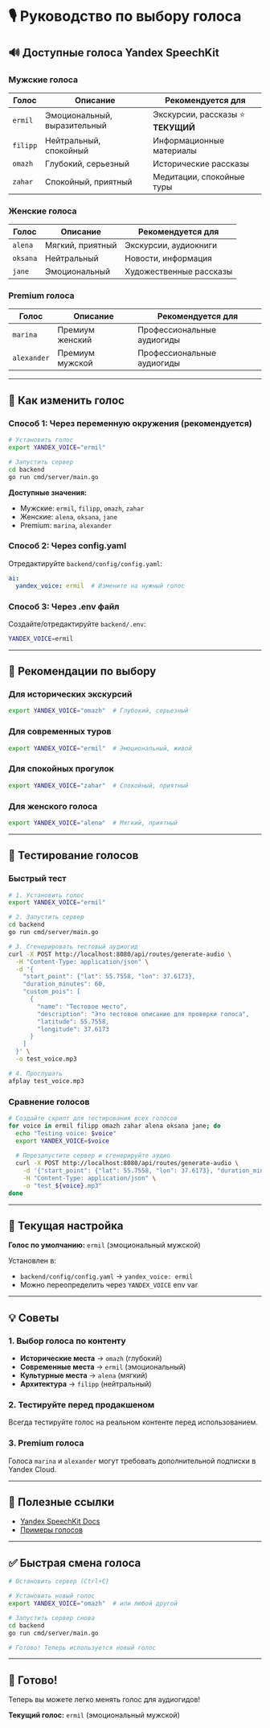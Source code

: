 # 🎙️ Руководство по выбору голоса

## 🔊 Доступные голоса Yandex SpeechKit

### Мужские голоса

| Голос | Описание | Рекомендуется для |
|-------|----------|-------------------|
| `ermil` | Эмоциональный, выразительный | Экскурсии, рассказы ⭐ **ТЕКУЩИЙ** |
| `filipp` | Нейтральный, спокойный | Информационные материалы |
| `omazh` | Глубокий, серьезный | Исторические рассказы |
| `zahar` | Спокойный, приятный | Медитации, спокойные туры |

### Женские голоса

| Голос | Описание | Рекомендуется для |
|-------|----------|-------------------|
| `alena` | Мягкий, приятный | Экскурсии, аудиокниги |
| `oksana` | Нейтральный | Новости, информация |
| `jane` | Эмоциональный | Художественные рассказы |

### Premium голоса

| Голос | Описание | Рекомендуется для |
|-------|----------|-------------------|
| `marina` | Премиум женский | Профессиональные аудиогиды |
| `alexander` | Премиум мужской | Профессиональные аудиогиды |

---

## 🔧 Как изменить голос

### Способ 1: Через переменную окружения (рекомендуется)

```bash
# Установить голос
export YANDEX_VOICE="ermil"

# Запустить сервер
cd backend
go run cmd/server/main.go
```

**Доступные значения:**
- Мужские: `ermil`, `filipp`, `omazh`, `zahar`
- Женские: `alena`, `oksana`, `jane`
- Premium: `marina`, `alexander`

### Способ 2: Через config.yaml

Отредактируйте `backend/config/config.yaml`:

```yaml
ai:
  yandex_voice: ermil  # Измените на нужный голос
```

### Способ 3: Через .env файл

Создайте/отредактируйте `backend/.env`:

```bash
YANDEX_VOICE=ermil
```

---

## 🎯 Рекомендации по выбору

### Для исторических экскурсий
```bash
export YANDEX_VOICE="omazh"  # Глубокий, серьезный
```

### Для современных туров
```bash
export YANDEX_VOICE="ermil"  # Эмоциональный, живой
```

### Для спокойных прогулок
```bash
export YANDEX_VOICE="zahar"  # Спокойный, приятный
```

### Для женского голоса
```bash
export YANDEX_VOICE="alena"  # Мягкий, приятный
```

---

## 🧪 Тестирование голосов

### Быстрый тест

```bash
# 1. Установить голос
export YANDEX_VOICE="ermil"

# 2. Запустить сервер
cd backend
go run cmd/server/main.go

# 3. Сгенерировать тестовый аудиогид
curl -X POST http://localhost:8080/api/routes/generate-audio \
  -H "Content-Type: application/json" \
  -d '{
    "start_point": {"lat": 55.7558, "lon": 37.6173},
    "duration_minutes": 60,
    "custom_pois": [
      {
        "name": "Тестовое место",
        "description": "Это тестовое описание для проверки голоса",
        "latitude": 55.7558,
        "longitude": 37.6173
      }
    ]
  }' \
  -o test_voice.mp3

# 4. Прослушать
afplay test_voice.mp3
```

### Сравнение голосов

```bash
# Создайте скрипт для тестирования всех голосов
for voice in ermil filipp omazh zahar alena oksana jane; do
  echo "Testing voice: $voice"
  export YANDEX_VOICE=$voice
  
  # Перезапустите сервер и сгенерируйте аудио
  curl -X POST http://localhost:8080/api/routes/generate-audio \
    -d '{"start_point": {"lat": 55.7558, "lon": 37.6173}, "duration_minutes": 60, "max_waypoints": 1}' \
    -H "Content-Type: application/json" \
    -o "test_${voice}.mp3"
done
```

---

## 📝 Текущая настройка

**Голос по умолчанию:** `ermil` (эмоциональный мужской)

Установлен в:
- `backend/config/config.yaml` → `yandex_voice: ermil`
- Можно переопределить через `YANDEX_VOICE` env var

---

## 💡 Советы

### 1. Выбор голоса по контенту

- **Исторические места** → `omazh` (глубокий)
- **Современные места** → `ermil` (эмоциональный)
- **Культурные места** → `alena` (мягкий)
- **Архитектура** → `filipp` (нейтральный)

### 2. Тестируйте перед продакшеном

Всегда тестируйте голос на реальном контенте перед использованием.

### 3. Premium голоса

Голоса `marina` и `alexander` могут требовать дополнительной подписки в Yandex Cloud.

---

## 🔗 Полезные ссылки

- [Yandex SpeechKit Docs](https://cloud.yandex.ru/docs/speechkit/tts/voices)
- [Примеры голосов](https://cloud.yandex.ru/docs/speechkit/tts/voices#premium)

---

## ✅ Быстрая смена голоса

```bash
# Остановить сервер (Ctrl+C)

# Установить новый голос
export YANDEX_VOICE="omazh"  # или любой другой

# Запустить сервер снова
cd backend
go run cmd/server/main.go

# Готово! Теперь используется новый голос
```

---

## 🎉 Готово!

Теперь вы можете легко менять голос для аудиогидов!

**Текущий голос:** `ermil` (эмоциональный мужской)
